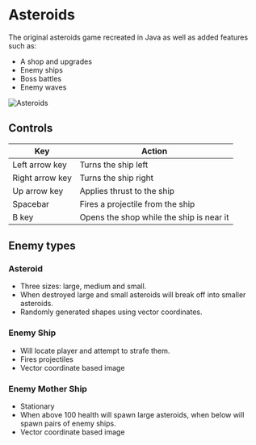 # Asteroids

The original asteroids game recreated in Java as well as added features such as:
* A shop and upgrades
* Enemy ships
* Boss battles
* Enemy waves

![Asteroids](https://i.imgur.com/M9cpD3pl.png)
## Controls

| Key  | Action |
| ------------- | ------------- |
| Left arrow key  | Turns the ship left  |
| Right arrow key  | Turns the ship right  |
| Up arrow key  | Applies thrust to the ship  |
| Spacebar  | Fires a projectile from the ship  |
| B key | Opens the shop while the ship is near it   |

## Enemy types

### Asteroid

* Three sizes: large, medium and small.
* When destroyed large and small asteroids will break off into smaller asteroids.
* Randomly generated shapes using vector coordinates.
 


### Enemy Ship

* Will locate player and attempt to strafe them.
* Fires projectiles
* Vector coordinate based image


### Enemy Mother Ship

* Stationary
* When above 100 health will spawn large asteroids, when below will spawn pairs of enemy ships.
* Vector coordinate based image



